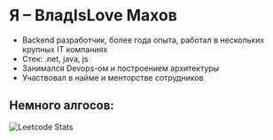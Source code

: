 # Я – ВладIsLove Махов
- Backend разработчик, более года опыта, работал в нескольких крупных IT компаниях
- Стек: .net, java, js
- Занимался Devops-ом и построением архитектуры
- Участвовал в найме и менторстве сотрудников

## Немного алгосов:
![Leetcode Stats](https://leetcard.jacoblin.cool/makhov1)

<!--
**VladMakhov/VladMakhov** is a ✨ _special_ ✨ repository because its `README.md` (this file) appears on your GitHub profile.

Here are some ideas to get you started:

- 🔭 I’m currently working on ...
- 🌱 I’m currently learning ...
- 👯 I’m looking to collaborate on ...
- 🤔 I’m looking for help with ...
- 💬 Ask me about ...
- 📫 How to reach me: ...
- 😄 Pronouns: ...
- ⚡ Fun fact: ...
-->

